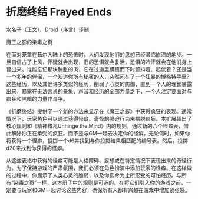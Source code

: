 # 折磨终结 Frayed Ends

水名子（正文）、Drold（序言）译制

魔王之影的染毒之页

在面对笼罩在茹尔大陆上的恐怖时，人们发现他们的思想已经濒临崩溃的地步。一旦自信占了上风，怀疑就会出现，旧的恐惧就会复活，恐惧的冷汗就会在他们身上冒出来。谁能忘记那块肿胀的肉，它在过道里蹒跚而下时颤抖着、起伏着？还是当一个多年的伴侣，一个知道你所有秘密的人，突然死在了一个狂暴的博格特手里?这些经历，以及其他许多类似的经历，削弱了心灵的防御，直到一个人的理智暴露出来，暴露在无法言说的景象、声音和经历的全部力量之下，一个人注定要面对与疯狂和黑暗的力量作斗争。

《折磨终结》提供了一个新的方法来显示在《魔王之影》中获得疯狂的表现。通常情况下，玩家角色可以通过获得怪癖、奇怪的强迫行为来摆脱疯狂。本扩展超出了核心规则和《精神错乱Unhinge
the
Mind》内的规则，通过新的六个怪癖表，借此解除你正在承受的疯狂。而不是与GM一起去决定你的怪癖，无论何时，如果你将获得一个怪癖，投掷一个d6并找到与你投掷结果相匹配的编号表。然后，投掷d20来找到你获得的怪癖。

从这些表格中获得的怪癖可能是人格障碍、妄想或在特定情况下表现出来的奇怪行为。为了保持游戏的严肃氛围，我们必须在角色扮演中添加玩家的怪癖。在这样做的过程中，你展示了人类心灵的脆弱，以及你迄今为止所忍受的可怕经历。与所有“染毒之页”一样，这本册子中的规则是可选的。在将它们引入你的游戏之前，一定要与玩家和GM一起讨论这些内容，确保所有人都有兴趣在游戏中增加紧张感。
